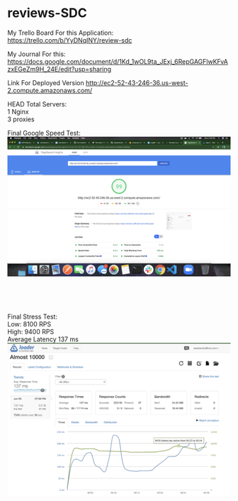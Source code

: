 # reviews-SDC

My Trello Board For this Application: <br />
  https://trello.com/b/YyDNqINY/review-sdc <br />

My Journal For this:
  https://docs.google.com/document/d/1Kd_1wOL9ta_JExj_6RepGAGFlwKFvAzxEGeZm9H_24E/edit?usp=sharing <br />

Link For Deployed Version
  http://ec2-52-43-246-36.us-west-2.compute.amazonaws.com/ <br />

HEAD
  Total Servers:<br />
    1 Nginx <br />
    3 proxies <br />

Final Google Speed Test: <br />
  ![alt text](./finalGoogleSpeedInsight.png)

 <br />
  <br />
   <br />


Final Stress Test: <br />
  Low: 8100 RPS <br />
  High: 9400 RPS <br />
  Average Latency 137 ms <br />
  ![Final Stress Test](./stressTest.png)
